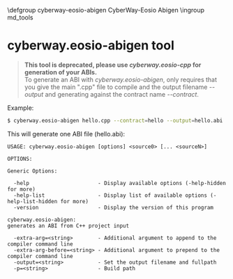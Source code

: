  \defgroup cyberway-eosio-abigen CyberWay-Eosio Abigen
 \ingroup md_tools

# cyberway.eosio-abigen tool

> **This tool is deprecated, please use *cyberway.eosio-cpp* for generation of your ABIs.**  
To generate an ABI with *cyberway.eosio-abigen*, only requires that you give the main ".cpp" file to compile and the output filename *--output* and generating against the contract name *--contract*.

Example:

```bash
$ cyberway.eosio-abigen hello.cpp --contract=hello --output=hello.abi
```

This will generate one ABI file (hello.abi):

```
USAGE: cyberway.eosio-abigen [options] <source0> [... <sourceN>]

OPTIONS:

Generic Options:

  -help                      - Display available options (-help-hidden for more)
  -help-list                 - Display list of available options (-help-list-hidden for more)
  -version                   - Display the version of this program

cyberway.eosio-abigen:
generates an ABI from C++ project input

  -extra-arg=<string>        - Additional argument to append to the compiler command line
  -extra-arg-before=<string> - Additional argument to prepend to the compiler command line
  -output=<string>           - Set the output filename and fullpath
  -p=<string>                - Build path
```

